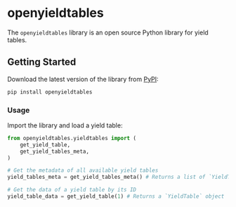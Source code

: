 # openyieldtables

The `openyieldtables` library is an open source Python library for yield tables.

## Getting Started

Download the latest version of the library from [PyPI](https://pypi.org/project/openyieldtables/):

```bash
pip install openyieldtables
```

### Usage

Import the library and load a yield table:

```python
from openyieldtables.yieldtables import (
    get_yield_table,
    get_yield_tables_meta,
)

# Get the metadata of all available yield tables
yield_tables_meta = get_yield_tables_meta() # Returns a list of `YieldTableMeta` objects

# Get the data of a yield table by its ID
yield_table_data = get_yield_table(1) # Returns a `YieldTable` object
```

